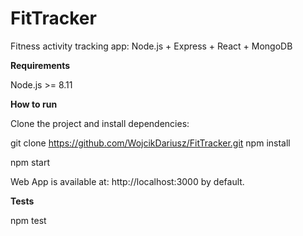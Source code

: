 # FitTracker
Fitness activity tracking app: Node.js + Express + React + MongoDB


<b>Requirements</b>

Node.js >= 8.11

<b>How to run</b>


Clone the project and install dependencies:

git clone https://github.com/WojcikDariusz/FitTracker.git
npm install

npm start

Web App is available at: http://localhost:3000 by default.

<b>Tests</b>


npm test
